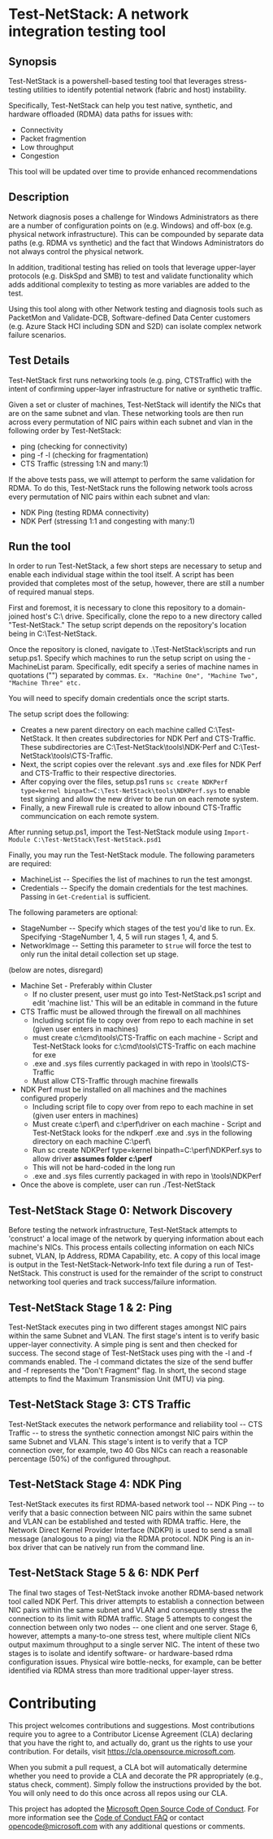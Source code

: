
# Test-NetStack: A network integration testing tool

## Synopsis

Test-NetStack is a powershell-based testing tool that leverages stress-testing utilities to identify potential network (fabric and host) instability.

Specifically, Test-NetStack can help you test native, synthetic, and hardware offloaded (RDMA) data paths for issues with:

- Connectivity
- Packet fragmention
- Low throughput
- Congestion

This tool will be updated over time to provide enhanced recommendations

## Description

Network diagnosis poses a challenge for Windows Administrators as there are a number of configuration points on (e.g. Windows) and off-box (e.g. physical network infrastructure). This can be compounded by separate data paths (e.g. RDMA vs synthetic) and the fact that Windows Administrators do not always control the physical network.

In addition, traditional testing has relied on tools that leverage upper-layer protocols (e.g. DiskSpd and SMB) to test and validate functionality which adds additional complexity to testing as more variables are added to the test.

Using this tool along with other Network testing and diagnosis tools such as PacketMon and Validate-DCB, Software-defined Data Center customers (e.g. Azure Stack HCI including SDN and S2D) can isolate complex network failure scenarios.

## Test Details

Test-NetStack first runs networking tools (e.g. ping, CTSTraffic) with the intent of confirming upper-layer infrastructure for native or synthetic traffic. 

Given a set or cluster of machines, Test-NetStack will identify the NICs that are on the same subnet and vlan. These networking tools are then run across every permutation of NIC pairs within each subnet and vlan in the following order by Test-NetStack: 

- ping (checking for connectivity)
- ping -f -l (checking for fragmentation)
- CTS Traffic (stressing 1:N and many:1)

If the above tests pass, we will attempt to perform the same validation for RDMA. To do this, Test-NetStack runs the following network tools across every permutation of NIC pairs within each subnet and vlan: 

- NDK Ping (testing RDMA connectivity)
- NDK Perf (stressing 1:1 and congesting with many:1)

## Run the tool

In order to run Test-NetStack, a few short steps are necessary to setup and enable each individual stage within the tool itself. A script has been provided that completes most of the setup, however, there are still a number of required manual steps. 

First and foremost, it is necessary to clone this repository to a domain-joined host's C:\ drive. Specifically, clone the repo to a new directory called "Test-NetStack." The setup script depends on the repository's location being in C:\Test-NetStack. 

Once the repository is cloned, navigate to .\Test-NetStack\scripts and run setup.ps1. Specify which machines to run the setup script on using the -MachineList param. Specifically, edit specify a series of machine names in quotations ("") separated by commas. 
`Ex. "Machine One", "Machine Two", "Machine Three" etc.` 

You will need to specify domain credentials once the script starts. 

The setup script does the following:
- Creates a new parent directory on each machine called C:\Test-NetStack. It then creates subdirectories for NDK Perf and CTS-Traffic. These subdirectories are C:\Test-NetStack\tools\NDK-Perf and C:\Test-NetStack\tools\CTS-Traffic. 
- Next, the script copies over the relevant .sys and .exe files for NDK Perf and CTS-Traffic to their respective directories. 
- After copying over the files, setup.ps1 runs `sc create NDKPerf type=kernel binpath=C:\Test-NetStack\tools\NDKPerf.sys` to enable test signing and allow the new driver to be run on each remote system. 
- Finally, a new Firewall rule is created to allow inbound CTS-Traffic communcication on each remote system. 

After running setup.ps1, import the Test-NetStack module using `Import-Module C:\Test-NetStack\Test-NetStack.psd1`

Finally, you may run the Test-NetStack module. 
The following parameters are required:
- MachineList -- Specifies the list of machines to run the test amongst. 
- Credentials -- Specify the domain credentials for the test machines. Passing in `Get-Credential` is sufficient. 

The following parameters are optional:
- StageNumber -- Specify which stages of the test you'd like to run. Ex. Specifying -StageNumber 1, 4, 5 will run stages 1, 4, and 5. 
- NetworkImage -- Setting this parameter to `$true` will force the test to only run the inital detail collection set up stage. 


(below are notes, disregard)

- Machine Set - Preferably within Cluster
    - If no cluster present, user must go into Test-NetStack.ps1 script and edit 'machine list.' This will be an editable in command in the future
- CTS Traffic must be allowed through the firewall on all machhines
    - Including script file to copy over from repo to each machine in set (given user enters in machines)
    - must create c:\cmd\tools\CTS-Traffic on each machine - Script and Test-NetStack looks for c:\cmd\tools\CTS-Traffic on each machine for exe
    - .exe and .sys files currently packaged in with repo in \tools\CTS-Traffic
    - Must allow CTS-Traffic through machine firewalls 
- NDK Perf must be installed on all machines and the machines configured properly
    - Including script file to copy over from repo to each machine in set (given user enters in machines)
    - Must create c:\perf\ and c:\perf\driver on each machine - Script and Test-NetStack looks for the ndkperf .exe and .sys in the following directory on each machine C:\perf\
    - Run sc create NDKPerf type=kernel binpath=C:\perf\NDKPerf.sys to allow driver **assumes folder c:\perf**
    - This will not be hard-coded in the long run 
    - .exe and .sys files currently packaged in with repo in \tools\NDKPerf
- Once the above is complete, user can run ./Test-NetStack

## Test-NetStack Stage 0: Network Discovery
Before testing the network infrastructure, Test-NetStack attempts to 'construct' a local image of the network by querying information about each machine's NICs. This process entails collecting information on each NICs subnet, VLAN, Ip Address, RDMA Capability, etc. A copy of this local image is output in the Test-NetStack-Network-Info text file during a run of Test-NetStack. This construct is used for the remainder of the script to construct networking tool queries and track success/failure information. 

## Test-NetStack Stage 1 & 2: Ping
Test-NetStack executes ping in two different stages amongst NIC pairs within the same Subnet and VLAN. The first stage's intent is to verify basic upper-layer connectivity. A simple ping is sent and then checked for success. 
The second stage of Test-NetStack uses ping with the -l and -f commands enabled. The -l command dictates the size of the send buffer and -f represents the "Don't Fragment" flag. In short, the second stage attempts to find the Maximum Transmission Unit (MTU) via ping. 

## Test-NetStack Stage 3: CTS Traffic
Test-NetStack executes the network performance and reliability tool -- CTS Traffic -- to stress the synthetic connection amongst NIC pairs within the same Subnet and VLAN. This stage's intent is to verify that a TCP connection over, for example, two 40 Gbs NICs can reach a reasonable percentage (50%) of the configured throughput. 

## Test-NetStack Stage 4: NDK Ping 
Test-NetStack executes its first RDMA-based network tool -- NDK Ping -- to verify that a basic connection between NIC pairs within the same subnet and VLAN can be established and tested with RDMA traffic. Here, the Network Direct Kernel Provider Interface (NDKPI) is used to send a small message (analogous to a ping) via the RDMA protocol. NDK Ping is an in-box driver that can be natively run from the command line. 

## Test-NetStack Stage 5 & 6: NDK Perf
The final two stages of Test-NetStack invoke another RDMA-based network tool called NDK Perf. This driver attempts to establish a connection between NIC pairs within the same subnet and VLAN and consequently stress the connection to its limit with RDMA traffic. Stage 5 attempts to congest the connection between only two nodes -- one client and one server. Stage 6, however, attempts a many-to-one stress test, where multiple client NICs output maximum throughput to a single server NIC. The intent of these two stages is to isolate and identify software- or hardware-based rdma configuration issues. Physical wire bottle-necks, for example, can be better identified via RDMA stress than more traditional upper-layer stress. 

# Contributing

This project welcomes contributions and suggestions.  Most contributions require you to agree to a
Contributor License Agreement (CLA) declaring that you have the right to, and actually do, grant us
the rights to use your contribution. For details, visit https://cla.opensource.microsoft.com.

When you submit a pull request, a CLA bot will automatically determine whether you need to provide
a CLA and decorate the PR appropriately (e.g., status check, comment). Simply follow the instructions
provided by the bot. You will only need to do this once across all repos using our CLA.

This project has adopted the [Microsoft Open Source Code of Conduct](https://opensource.microsoft.com/codeofconduct/).
For more information see the [Code of Conduct FAQ](https://opensource.microsoft.com/codeofconduct/faq/) or
contact [opencode@microsoft.com](mailto:opencode@microsoft.com) with any additional questions or comments.
